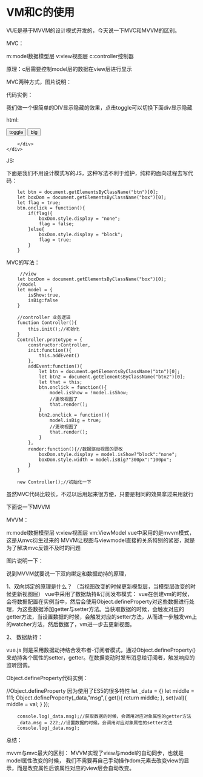 # VM和C的使用



VUE是基于MVVM的设计模式开发的，今天说一下MVC和MVVM的区别。

MVC：

m:model数据模型层   v:view视图层  c:controller控制器   

原理：c层需要控制model层的数据在view层进行显示

 

MVC两种方式，图片说明：

 



 

代码实例：

我们做一个很简单的DIV显示隐藏的效果，点击toggle可以切换下面div显示隐藏



html:

<div id="box">
        <button class="btn">toggle</button>
        <button class="btn2">big</button>
        <div class="box">

        </div>
    </div>
JS:

下面是我们不用设计模式写的JS，这种写法不利于维护，纯粹的面向过程去写代码：

        let btn = document.getElementsByClassName("btn")[0];
        let boxDom = document.getElementsByClassName("box")[0];
        let flag = true;
        btn.onclick = function(){
            if(flag){
                boxDom.style.display = "none";
                flag = false;
            }else{
                boxDom.style.display = "block";
                flag = true;
            }
        }
MVC的写法：

         //view
        let boxDom = document.getElementsByClassName("box")[0];
        //model
        let model = {
            isShow:true,
            isBig:false
        }
     
        //controller 业务逻辑
        function Controller(){
            this.init();//初始化
        }
        Controller.prototype = {
            constructor:Controller,
            init:function(){
                this.addEvent()
            },
            addEvent:function(){
                let btn = document.getElementsByClassName("btn")[0];
                let btn2 = document.getElementsByClassName("btn2")[0];
                let that = this;
                btn.onclick = function(){
                    model.isShow = !model.isShow;
                    //更改视图了
                    that.render();
                }
                btn2.onclick = function(){
                    model.isBig = true;
                    //更改视图了
                    that.render();
                }
            },
            render:function(){//数据驱动视图的更改
                boxDom.style.display = model.isShow?"block":"none";
                boxDom.style.width = model.isBig?"300px":"100px";
            }
        }
     
        new Controller();//初始化一下
虽然MVC代码比较长，不过以后用起来很方便，只要是相同的效果拿过来用就行

下面说一下MVVM

MVVM：

m:model数据模型层   v:view视图层  vm:ViewModel
vue中采用的是mvvm模式，这是从mvc衍生过来的
MVVM让视图与viewmodel直接的关系特别的紧密，就是为了解决mvc反馈不及时的问题  

图片说明一下：



说到MVVM就要说一下双向绑定和数据劫持的原理，

1、双向绑定的原理是什么？
（当视图改变的时候更新模型层，当模型层改变的时候更新视图层）
vue中采用了数据劫持&订阅发布模式：
vue在创建vm的时候，会将数据配置在实例当中，然后会使用Object.defineProperty对这些数据进行处理，为这些数据添加getter与setter方法。当获取数据的时候，会触发对应的getter方法，当设置数据的时候，会触发对应的setter方法，从而进一步触发vm上的watcher方法，然后数据了，vm进一步去更新视图。

2、 数据劫持：

vue.js 则是采用数据劫持结合发布者-订阅者模式，通过Object.defineProperty()来劫持各个属性的setter，getter。在数据变动时发布消息给订阅者，触发响应的监听回调。

Object.defineProperty代码实例：

//Object.defineProperty  因为使用了ES5的很多特性 
        let _data = {}
        let middle = 111;
        Object.defineProperty(_data,"msg",{
            get(){
                return middle;
            },
            set(val){
               middle = val;
            }
        });

        console.log(_data.msg);//获取数据的时候，会调用对应对象属性的getter方法
        _data.msg = 222;//设置数据的时候，会调用对应对象属性的setter方法
        console.log(_data.msg);
总结：

 mvvm与mvc最大的区别：
MVVM实现了view与model的自动同步，也就是model属性改变的时候， 我们不需要再自己手动操作dom元素去改变view的显示，而是改变属性后该属性对应的view层会自动改变。